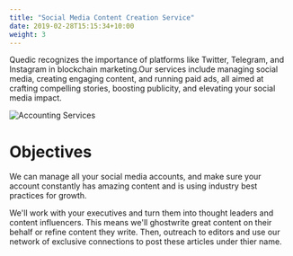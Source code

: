 ```yaml
---
title: "Social Media Content Creation Service"
date: 2019-02-28T15:15:34+10:00
weight: 3
---
```


Quedic recognizes the importance of platforms like Twitter, Telegram, and Instagram in blockchain marketing.Our services include managing social media, creating engaging content, and running paid ads, all aimed at crafting compelling stories, boosting publicity, and elevating your social media impact.

![Accounting Services](/images/austin-distel-nGc5RT2HmF0-unsplash.jpg)

# Objectives

We can manage all your social media accounts,  and make sure your account constantly has amazing content and is using industry best practices for growth.

We'll work with your executives and turn them into thought leaders and content influencers. This means we'll ghostwrite great content on their behalf or refine content they write. Then, outreach to editors and use our network of exclusive connections to post these articles under thier name.
